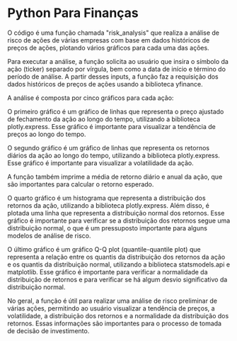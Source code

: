 # Python Para Finanças
O código é uma função chamada "risk_analysis" que realiza a análise de risco de ações de várias empresas com base em dados históricos de preços de ações, plotando vários gráficos para cada uma das ações.

Para executar a análise, a função solicita ao usuário que insira o símbolo da ação (ticker) separado por vírgula, bem como a data de início e término do período de análise. A partir desses inputs, a função faz a requisição dos dados históricos de preços de ações usando a biblioteca yfinance.

A análise é composta por cinco gráficos para cada ação:

O primeiro gráfico é um gráfico de linhas que representa o preço ajustado de fechamento da ação ao longo do tempo, utilizando a biblioteca plotly.express. Esse gráfico é importante para visualizar a tendência de preços ao longo do tempo.

O segundo gráfico é um gráfico de linhas que representa os retornos diários da ação ao longo do tempo, utilizando a biblioteca plotly.express. Esse gráfico é importante para visualizar a volatilidade da ação.

A função também imprime a média de retorno diário e anual da ação, que são importantes para calcular o retorno esperado.

O quarto gráfico é um histograma que representa a distribuição dos retornos da ação, utilizando a biblioteca plotly.express. Além disso, é plotada uma linha que representa a distribuição normal dos retornos. Esse gráfico é importante para verificar se a distribuição dos retornos segue uma distribuição normal, o que é um pressuposto importante para alguns modelos de análise de risco.

O último gráfico é um gráfico Q-Q plot (quantile-quantile plot) que representa a relação entre os quantis da distribuição dos retornos da ação e os quantis da distribuição normal, utilizando a biblioteca statsmodels.api e matplotlib. Esse gráfico é importante para verificar a normalidade da distribuição de retornos e para verificar se há algum desvio significativo da distribuição normal.

No geral, a função é útil para realizar uma análise de risco preliminar de várias ações, permitindo ao usuário visualizar a tendência de preços, a volatilidade, a distribuição dos retornos e a normalidade da distribuição dos retornos. Essas informações são importantes para o processo de tomada de decisão de investimento.
